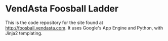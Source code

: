 # VendAsta Foosball Ladder

This is the code repository for the site found at http://foosball.vendasta.com.
It uses Google's App Engine and Python, with Jinja2 templating.
